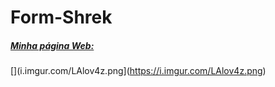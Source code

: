 ﻿# Form-Shrek
##### <u>Minha página Web:</u>

[](i.imgur.com/LAlov4z.png](https://i.imgur.com/LAlov4z.png)
